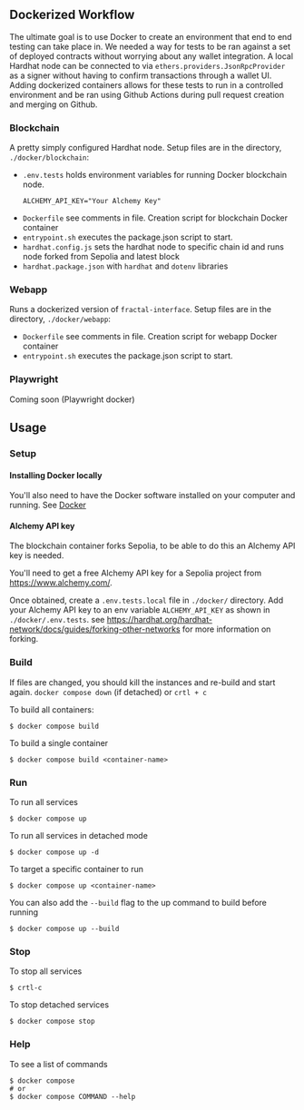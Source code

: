## Dockerized Workflow

The ultimate goal is to use Docker to create an environment that end to end testing can take place in. We needed a way for tests to be ran against a set of deployed contracts without worrying about any wallet integration. A local Hardhat node can be connected to via `ethers.providers.JsonRpcProvider` as a signer without having to confirm transactions through a wallet UI. Adding dockerized containers allows for these tests to run in a controlled environment and be ran using Github Actions during pull request creation and merging on Github.

### Blockchain

A pretty simply configured Hardhat node. Setup files are in the directory, `./docker/blockchain`:

- `.env.tests` holds environment variables for running Docker blockchain node.
  ```shell
  ALCHEMY_API_KEY="Your Alchemy Key"
  ```
- `Dockerfile` see comments in file. Creation script for blockchain Docker container
- `entrypoint.sh` executes the package.json script to start.
- `hardhat.config.js` sets the hardhat node to specific chain id and runs node forked from Sepolia and latest block
- `hardhat.package.json` with `hardhat` and `dotenv` libraries

### Webapp

Runs a dockerized version of `fractal-interface`. Setup files are in the directory, `./docker/webapp`:

- `Dockerfile` see comments in file. Creation script for webapp Docker container
- `entrypoint.sh` executes the package.json script to start.

### Playwright

Coming soon (Playwright docker)

## Usage

### Setup

#### Installing Docker locally

You'll also need to have the Docker software installed on your computer and running. See [Docker](https://docker.com)

#### Alchemy API key

The blockchain container forks Sepolia, to be able to do this an Alchemy API key is needed.

You'll need to get a free Alchemy API key for a Sepolia project from https://www.alchemy.com/.

Once obtained, create a `.env.tests.local` file in `./docker/` directory. Add your Alchemy API key to an env variable `ALCHEMY_API_KEY` as shown in `./docker/.env.tests`. see https://hardhat.org/hardhat-network/docs/guides/forking-other-networks for more information on forking.

### Build

If files are changed, you should kill the instances and re-build and start again. `docker compose down` (if detached) or `crtl + c`

To build all containers:

```shell
$ docker compose build
```

To build a single container

```shell
$ docker compose build <container-name>
```

### Run

To run all services

```shell
$ docker compose up
```

To run all services in detached mode

```shell
$ docker compose up -d
```

To target a specific container to run

```shell
$ docker compose up <container-name>
```

You can also add the `--build` flag to the up command to build before running

```shell
$ docker compose up --build
```

### Stop

To stop all services

```shell
$ crtl-c
```

To stop detached services

```shell
$ docker compose stop
```

### Help

To see a list of commands

```shell
$ docker compose
# or
$ docker compose COMMAND --help
```
